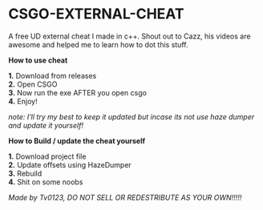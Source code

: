 # CSGO-EXTERNAL-CHEAT
A free UD external cheat I made in c++. Shout out to Cazz, his videos are awesome and helped me to learn how to dot this stuff.

**How to use cheat**

**1.** Download from releases<br>
**2.** Open CSGO<br>
**3.** Now run the exe AFTER you open csgo<br>
**4.** Enjoy!<br>

_note: I'll try my best to keep it updated but incase its not use
haze dumper and update it yourself!_<br>

**How to Build / update the cheat yourself**<br>

**1.** Download project file<br>
**2.** Update offsets using HazeDumper<br>
**3.** Rebuild<br>
**4.** Shit on some noobs<br>


_Made by Tv0123, DO NOT SELL OR REDESTRIBUTE AS YOUR OWN!!!!!_
